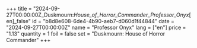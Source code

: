 +++
title = "2024-09-27T00:00:00Z_Duskmourn:_House_of_Horror_Commander_Professor_Onyx_[en]_false"
id = "b8d8e608-6de4-4b90-aeb7-d060d1f44844"
date = "2024-09-27T00:00:00Z"
name = "Professor Onyx"
lang = ["en"]
price = "1.13"
quantity = 1
foil = false
set = "Duskmourn: House of Horror Commander"
+++

